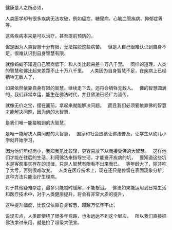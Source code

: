 健康是人之所必须，

人类医学却有很多疾病无法攻破，例如癌症、糖尿病、心脑血管疾病、抑郁症等等。

这些疾病本来是可以治疗，甚至提前预防的，

但是因为人类智慧十分有限，无法摆脱这些病苦。
&nbsp;
但是人自己很难认识到自身不足，很难认识到自身智慧有限，

就像蚂蚁不知道自己智商低下，和人类比起来差十万八千里。
&nbsp;
同样的道理，人类的智慧和佛比起来差距不止十万八千里。
&nbsp;
人类因为自身智慧不足，在疾病上已经牺牲无数人了，

如果依然依靠自身有限的智慧，继续走下去，还将会牺牲无数人。
&nbsp;
佛的智慧圆满的，我们非常幸运，能生在佛法时代，并且佛法已经广为流传，

就像无价之宝，摆在面前，拿起来就能解决问题。
&nbsp;
而且我们必须要依靠佛的智慧才能解决问题，因为佛的大智慧，

是我们唯一能接触到的大智慧，

是唯一能解决人类问题的大智慧，
&nbsp;
国家和社会应该让佛法普及，让学生从幼儿小学就开始学习，

因为他们年纪尚小，我知我见比较轻，更容易放下从而接受佛的大智慧。
&nbsp;
这样他们才能在往后的生活，利用佛法来指导生活，才能避开疾病的坑，
&nbsp;
要知道这些坑本是客观事实存在的规律，只是人智慧有限看不出来而已。
&nbsp;
等年龄大了，除非吃了大亏，否则很难改变。
&nbsp;
人类在医疗技术上，现在还只是停留在表面现象分析，这种方法只能治疗生理病，

对于其他疑难杂症，最多只能暂时缓解，不能根治。
&nbsp;
佛法如果能运用到日常生活和医疗技术中，对于人类健康提升，将会有非常大质的提升，

这种提升幅度，比仅仅依靠自身智慧，超越万亿年不止，

说现实点，人类即使绕了很多年弯路，也永远达不到这个层次。
&nbsp;
所以我们直接把佛法拿过来用，就是捡了超级大便宜。